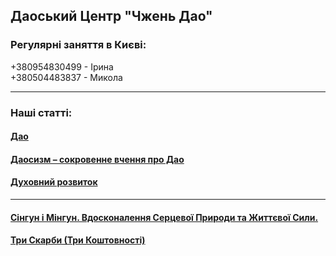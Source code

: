 ## Даоський Центр "Чжень Дао"

### Регулярні заняття в Києві:
+380954830499 - Ірина <br/>
+380504483837 - Микола  

------
### Наші статті:


#### [Дао](./dao.html)

#### [Даосизм – сокровенне вчення про Дао](./taoism.html)

#### [Духовний розвиток](./spiritual-development.html)

------
#### [Сінгун і Мінгун. Вдосконалення Серцевої Природи та Життєвої Сили.](./sin-min.html)
#### [Три Скарби (Три Коштовності)](./three-treasures.html)







